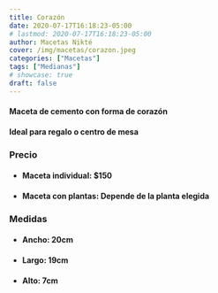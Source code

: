 ```yaml
---
title: Corazón
date: 2020-07-17T16:18:23-05:00
# lastmod: 2020-07-17T16:18:23-05:00
author: Macetas Nikté
cover: /img/macetas/corazon.jpeg
categories: ["Macetas"]
tags: ["Medianas"]
# showcase: true
draft: false
---
```


#### Maceta de cemento con forma de corazón
#### Ideal para regalo o centro de mesa

###  Precio
- #### Maceta individual: $150
- #### Maceta con plantas: Depende de la planta elegida

### Medidas
- #### Ancho: 20cm
- #### Largo: 19cm
- #### Alto: 7cm
<!--more-->
